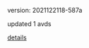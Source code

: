 version: 2021122118-587a

updated 1 avds

[details](https://github.com/0x74f917491bfa7ebfa379/ali_avd_db/blob/master/change_log/2021/12/21/18/587a.txt)